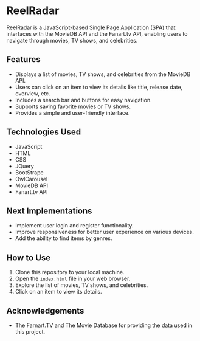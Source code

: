 # ReelRadar

ReelRadar is a JavaScript-based Single Page Application (SPA) that interfaces with the MovieDB API and the Fanart.tv API, enabling users to navigate through movies, TV shows, and celebrities.

## Features

- Displays a list of movies, TV shows, and celebrities from the MovieDB API.
- Users can click on an item to view its details like title, release date, overview, etc.
- Includes a search bar and buttons for easy navigation.
- Supports saving favorite movies or TV shows.
- Provides a simple and user-friendly interface.

## Technologies Used

- JavaScript
- HTML
- CSS
- JQuery
- BootStrape
- OwlCarousel
- MovieDB API
- Fanart.tv API

## Next Implementations

- Implement user login and register functionality.
- Improve responsiveness for better user experience on various devices.
- Add the ability to find items by genres.

## How to Use

1. Clone this repository to your local machine.
2. Open the `index.html` file in your web browser.
3. Explore the list of movies, TV shows, and celebrities.
4. Click on an item to view its details.

## Acknowledgements

- The Farnart.TV and The Movie Database for providing the data used in this project.
